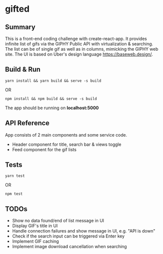 # gifted

## Summary

This is a front-end coding challenge with create-react-app.
It provides infinite list of gifs via the GIPHY Public API with virtualization & searching.
The list can be of single gif as well as in columns, mimicking the GIPHY web site.
The UI is based on Uber's design language https://baseweb.design/.

## Build & Run

    yarn install && yarn build && serve -s build

OR

    npm install && npm build && serve -s build
    
The app should be running on **localhost:5000**

## API Reference

App consists of 2 main components and some service code.

* Header component for title, search bar & views toggle
* Feed component for the gif lists

## Tests

    yarn test

OR

    npm test

## TODOs

* Show no data found/end of list message in UI
* Display GIF's title in UI
* Handle connection failures and show message in UI, e.g. "API is down"
* Check if the search input can be triggered via Enter key
* Implement GIF caching
* Implement image download cancellation when searching
